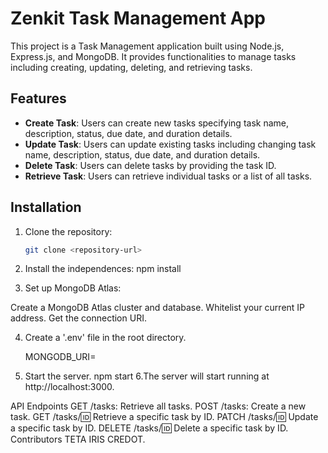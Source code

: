 # Zenkit Task Management App

This project is a Task Management application built using Node.js, Express.js, and MongoDB. It provides functionalities to manage tasks including creating, updating, deleting, and retrieving tasks.

## Features

- **Create Task**: Users can create new tasks specifying task name, description, status, due date, and duration details.
- **Update Task**: Users can update existing tasks including changing task name, description, status, due date, and duration details.
- **Delete Task**: Users can delete tasks by providing the task ID.
- **Retrieve Task**: Users can retrieve individual tasks or a list of all tasks.

## Installation

1. Clone the repository:

   ```bash
   git clone <repository-url>

2. Install the independences:
npm install

3. Set up MongoDB Atlas:

Create a MongoDB Atlas cluster and database.
Whitelist your current IP address.
Get the connection URI.

4. Create a '.env' file in the root directory.
   
   MONGODB_URI=<your-mongodb-uri>
   
5. Start the server.
   npm start
6.The server will start running at http://localhost:3000.

API Endpoints
GET /tasks: Retrieve all tasks.
POST /tasks: Create a new task.
GET /tasks/:id: Retrieve a specific task by ID.
PATCH /tasks/:id: Update a specific task by ID.
DELETE /tasks/:id: Delete a specific task by ID.
Contributors
TETA IRIS CREDOT.
